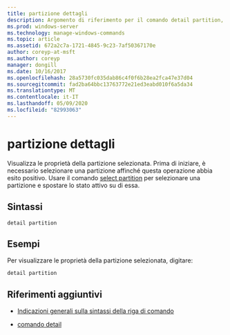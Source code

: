 ```yaml
---
title: partizione dettagli
description: Argomento di riferimento per il comando detail partition, che consente di visualizzare le proprietà della partizione selezionata.
ms.prod: windows-server
ms.technology: manage-windows-commands
ms.topic: article
ms.assetid: 672a2c7a-1721-4845-9c23-7af50367170e
author: coreyp-at-msft
ms.author: coreyp
manager: dongill
ms.date: 10/16/2017
ms.openlocfilehash: 28a5730fc035dab86c4f0f6b28ea2fca47e37d04
ms.sourcegitcommit: fad2ba64bbc13763772e21ed3eabd010f6a5da34
ms.translationtype: MT
ms.contentlocale: it-IT
ms.lasthandoff: 05/09/2020
ms.locfileid: "82993063"
---
```

# <a name="detail-partition"></a>partizione dettagli

Visualizza le proprietà della partizione selezionata. Prima di iniziare, è necessario selezionare una partizione affinché questa operazione abbia esito positivo. Usare il comando [select partition](select-partition.md) per selezionare una partizione e spostare lo stato attivo su di essa.

## <a name="syntax"></a>Sintassi

```
detail partition
```

## <a name="examples"></a>Esempi

Per visualizzare le proprietà della partizione selezionata, digitare:

```
detail partition
```

## <a name="additional-references"></a>Riferimenti aggiuntivi

- [Indicazioni generali sulla sintassi della riga di comando](command-line-syntax-key.md)

- [comando detail](detail.md)
